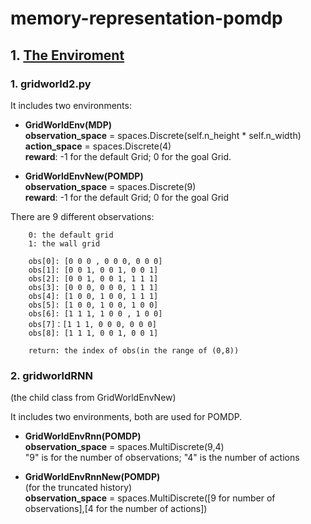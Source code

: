 # memory-representation-pomdp

## 1. [The Enviroment](https://github.com/YanhuaZhang516/memory-representation-pomdp/tree/main/gym_test)
### 1. gridworld2.py
It includes two environments:  
- **GridWorldEnv(MDP)**  
**observation_space** = spaces.Discrete(self.n_height * self.n_width)  
**action_space** = spaces.Discrete(4)  
**reward**: -1 for the default Grid; 0 for the goal Grid.

- **GridWorldEnvNew(POMDP)**  
**observation_space** = spaces.Discrete(9)  
**reward**: -1 for the default Grid; 0 for the goal Grid

There are 9 different observations:   
  
        0: the default grid
        1: the wall grid  

        obs[0]: [0 0 0 , 0 0 0, 0 0 0]
        obs[1]: [0 0 1, 0 0 1, 0 0 1]
        obs[2]: [0 0 1, 0 0 1, 1 1 1]
        obs[3]: [0 0 0, 0 0 0, 1 1 1]
        obs[4]: [1 0 0, 1 0 0, 1 1 1]
        obs[5]: [1 0 0, 1 0 0, 1 0 0]
        obs[6]: [1 1 1, 1 0 0 , 1 0 0]
        obs[7]：[1 1 1, 0 0 0, 0 0 0]
        obs[8]: [1 1 1, 0 0 1, 0 0 1]

        return: the index of obs(in the range of (0,8))

### 2. gridworldRNN 
(the child class from GridWorldEnvNew)

It includes two environments, both are used for POMDP.
- **GridWorldEnvRnn(POMDP)**  
**observation_space** = spaces.MultiDiscrete(9,4)  
"9" is for the number of observations; "4" is the number of actions

- **GridWorldEnvRnnNew(POMDP)**  
(for the truncated history)  
**observation_space** = spaces.MultiDiscrete([9 for number of observations],[4 for the number of actions])  


